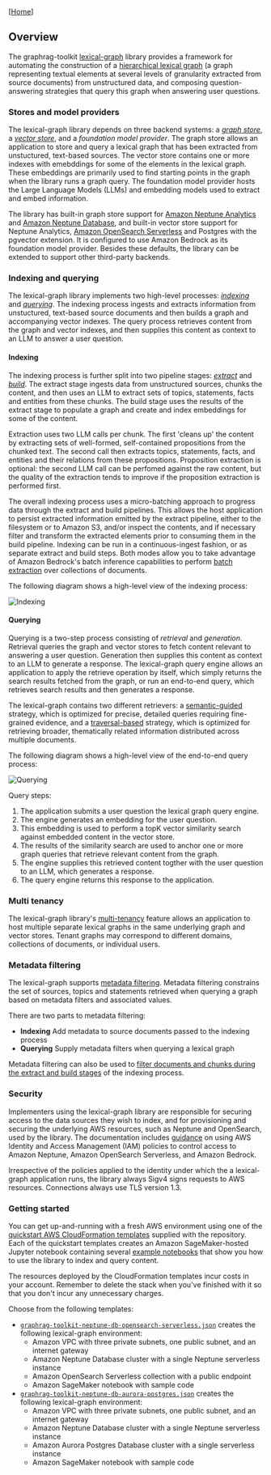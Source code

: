 [[Home](./)]

## Overview

The graphrag-toolkit [lexical-graph](../../lexical-graph/) library provides a framework for automating the construction of a [hierarchical lexical graph](graph-model.md) (a graph representing textual elements at several levels of granularity extracted from source documents) from unstructured data, and composing question-answering strategies that query this graph when answering user questions.

### Stores and model providers

The lexical-graph library depends on three backend systems: a [_graph store_](./storage-model.md#graph-store), a [_vector store_](./storage-model.md#vector-store), and a _foundation model provider_. The graph store allows an application to store and query a lexical graph that has been extracted from unstuctured, text-based sources. The vector store contains one or more indexes with emebddings for some of the elements in the lexical graph. These embeddings are primarily used to find starting points in the graph when the library runs a graph query. The foundation model provider hosts the Large Language Models (LLMs) and embedding models used to extract and embed information.

The library has built-in graph store support for [Amazon Neptune Analytics](https://docs.aws.amazon.com/neptune-analytics/latest/userguide/what-is-neptune-analytics.html) and [Amazon Neptune Database](https://docs.aws.amazon.com/neptune/latest/userguide/intro.html), and built-in vector store support for Neptune Analytics, [Amazon OpenSearch Serverless](https://docs.aws.amazon.com/opensearch-service/latest/developerguide/serverless.html) and Postgres with the pgvector extension. It is configured to use Amazon Bedrock as its foundation model provider. Besides these defaults, the library can be extended to support other third-party backends.

### Indexing and querying

The lexical-graph library implements two high-level processes: [_indexing_](./indexing.md) and [_querying_](./querying.md). The indexing process ingests and extracts information from unstuctured, text-based source documents and then builds a graph and accompanying vector indexes. The query process retrieves content from the graph and vector indexes, and then supplies this content as context to an LLM to answer a user question.

#### Indexing

The indexing process is further split into two pipeline stages: [_extract_](./indexing.md#extract) and [_build_](./indexing.md#build). The extract stage ingests data from unstructured sources, chunks the content, and then uses an LLM to extract sets of topics, statements, facts and entities from these chunks. The build stage uses the results of the extract stage to populate a graph and create and index embeddings for some of the content. 

Extraction uses two LLM calls per chunk. The first 'cleans up' the content by extracting sets of well-formed, self-contained propositions from the chunked text. The second call then extracts topics, statements, facts, and entities and their relations from these propositions. Proposition extraction is optional: the second LLM call can be perfomed against the raw content, but the quality of the extraction tends to improve if the proposition extraction is performed first.

The overall indexing process uses a micro-batching approach to progress data through the extract and build pipelines. This allows the host application to persist extracted information emitted by the extract pipeline, either to the filesystem or to Amazon S3, and/or inspect the contents, and if necessary filter and transform the extracted elements prior to consuming them in the build pipeline. Indexing can be run in a continuous-ingest fashion, or as separate extract and build steps. Both modes allow you to take advantage of Amazon Bedrock's batch inference capabilities to perform [batch extraction](./batch-extraction.md) over collections of documents.

The following diagram shows a high-level view of the indexing process:

![Indexing](../../images/extract-and-build.png)

#### Querying

Querying is a two-step process consisting of _retrieval_ and _generation_. Retrieval queries the graph and vector stores to fetch content relevant to answering a user question. Generation then supplies this content as context to an LLM to generate a response. The lexical-graph query engine allows an application to apply the retrieve operation by itself, which simply returns the search results fetched from the graph, or run an end-to-end query, which retrieves search results and then generates a response. 

The lexical-graph contains two different retrievers: a [semantic-guided](./querying.md#semanticguidedretriever) strategy, which is optimized for precise, detailed queries requiring fine-grained evidence, and a [traversal-based](./querying.md#traversalbasedretriever) strategy, which is optimized for retrieving broader, thematically related information distributed across multiple documents.

The following diagram shows a high-level view of the end-to-end query process:

![Querying](../../images/question-answering.png)

Query steps:

  1. The application submits a user question the lexical graph query engine.
  2. The engine generates an embedding for the user question.
  3. This embedding is used to perform a topK vector similarity search against embedded content in the vector store.
  4. The results of the similarity search are used to anchor one or more graph queries that retrieve relevant content from the graph.
  5. The engine supplies this retrieved content togther with the user question to an LLM, which generates a response.
  6. The query engine returns this response to the application.

### Multi tenancy

The lexical-graph library's [multi-tenancy](./multi-tenancy.md) feature allows an application to host multiple separate lexical graphs in the same underlying graph and vector stores. Tenant graphs may correspond to different domains, collections of documents, or individual users.

### Metadata filtering

The lexical-graph supports [metadata filtering](./metadata-filtering.md). Metadata filtering constrains the set of sources, topics and statements retrieved when querying a graph based on metadata filters and associated values. 

There are two parts to metadata filtering:

  - **Indexing** Add metadata to source documents passed to the indexing process
  - **Querying** Supply metadata filters when querying a lexical graph
  
Metadata filtering can also be used to [filter documents and chunks during the extract and build stages](./metadata-filtering.md#using-metadata-to-filter-documents-in-the-extract-and-build-stages) of the indexing process.

### Security

Implementers using the lexical-graph library are responsible for securing access to the data sources they wish to index, and for provisioning and securing the underlying AWS resources, such as Neptune and OpenSearch, used by the library. The documentation includes [guidance](./security.md) on using AWS Identity and Access Management (IAM) policies to control access to Amazon Neptune, Amazon OpenSearch Serverless, and Amazon Bedrock.

Irrespective of the policies applied to the identity under which the a lexical-graph application runs, the library always Sigv4 signs requests to AWS resources. Connections always use TLS version 1.3.

### Getting started

You can get up-and-running with a fresh AWS environment using one of the [quickstart AWS CloudFormation templates](../../examples/lexical-graph/cloudformation-templates/) supplied with the repository. Each of the quickstart templates creates an Amazon SageMaker-hosted Jupyter notebook containing several [example notebooks](../../examples/lexical-graph/notebooks/) that show you how to use the library to index and query content.

The resources deployed by the CloudFormation templates incur costs in your account. Remember to delete the stack when you've finished with it so that you don't incur any unnecessary charges.

Choose from the following templates:

 - [`graphrag-toolkit-neptune-db-opensearch-serverless.json`](../../examples/lexical-graph/cloudformation-templates/graphrag-toolkit-neptune-db-opensearch-serverless.json) creates the following lexical-graph environment:
   - Amazon VPC with three private subnets, one public subnet, and an internet gateway
   - Amazon Neptune Database cluster with a single Neptune serverless instance
   - Amazon OpenSearch Serverless collection with a public endpoint
   - Amazon SageMaker notebook with sample code
 - [`graphrag-toolkit-neptune-db-aurora-postgres.json`](../../examples/lexical-graph/cloudformation-templates/graphrag-toolkit-neptune-db-aurora-postgres.json) creates the following lexical-graph environment:
   - Amazon VPC with three private subnets, one public subnet, and an internet gateway
   - Amazon Neptune Database cluster with a single Neptune serverless instance
   - Amazon Aurora Postgres Database cluster with a single serverless instance
   - Amazon SageMaker notebook with sample code

